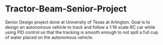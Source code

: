 # Tractor-Beam-Senior-Project
Senior Design project done at University of Texas at Arlington. Goal is to design an autonomous vehicle to track and follow a 1:16 scale RC car while using PID control so that the tracking is smooth enough to not spill a full cup of water placed on the autonomous vehicle.
